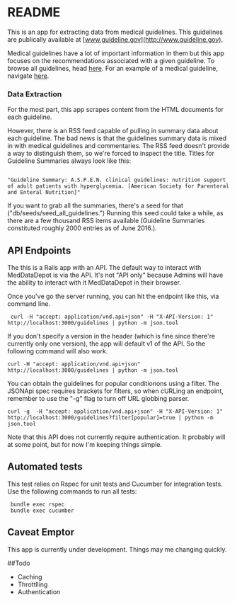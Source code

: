 # README

This is an app for extracting data from medical guidelines.  This guidelines are
publically available at [www.guideline.gov](http://www.guideline.gov).

Medical guidelines have a lot of important information in them
but this app focuses on the recommendations associated with a given guideline.
To browse all guidelines, head [here](http://www.guideline.gov/browse/by-topic.aspx).
For an example of a medical guideline, navigate [here](http://www.guideline.gov/content.aspx?id=34838).

### Data Extraction

For the most part, this app scrapes content from the HTML documents
for each guideline.

However, there is an RSS feed capable of pulling in summary data about each guideline. 
The bad news is that the guidelines summary data is mixed in with medical guidelines 
and commentaries. The RSS feed doesn't provide a way to distinguish them, so we're 
forced to inspect the title.  Titles for Guideline Summaries always look like this:


```

"Guideline Summary: A.S.P.E.N. clinical guidelines: nutrition support of adult patients with hyperglycemia. [American Society for Parenteral and Enteral Nutrition]"

```

If you want to grab all the summaries, there's a seed for that
("db/seeds/seed_all_guidelines.") Running this seed could take a while, as 
there are a few thousand RSS items available (Guideline Summaries constituted 
roughly 2000 entries as of June 2016.).


## API Endpoints

The this is a Rails app with an API. The default way to interact with MedDataDepot is via
the API. It's not "API only" because Admins will have the ability to interact with it
MedDataDepot in their browser.

Once you've go the server running, you can hit the endpoint like this, via command line.

```
 curl -H "accept: application/vnd.api+json" -H "X-API-Version: 1" http://localhost:3000/guidelines | python -m json.tool  

```

If you don't specify a version in the header (which is fine since there're currently only one version), the app  will default v1 of the API. So the following command will also work.

```
curl -H "accept: application/vnd.api+json" http://localhost:3000/guidelines | python -m json.tool

```

You can obtain the guidelines for popular conditionons using a filter.  The JSONApi spec requires brackets for filters, so when cURLing an endpoint, remember to use
the "-g" flag to turn off URL globbing parser.

```
curl -g  -H "accept: application/vnd.api+json" -H "X-API-Version: 1" http://localhost:3000/guidelines?filter[popular]=true | python -m json.tool  

```




Note that this API does not currently require authentication.  It probably will at some
point, but for now I'm keeping things simple.


## Automated tests
This test relies on Rspec for unit tests and Cucumber for integration tests.
Use the following commands to run all tests:

```
 bundle exec rspec
 bundle exec cucumber
```

## Caveat Emptor

This app is currently under development.  Things may me changing quickly.


##Todo
* Caching
* Throttlling
* Authentication
